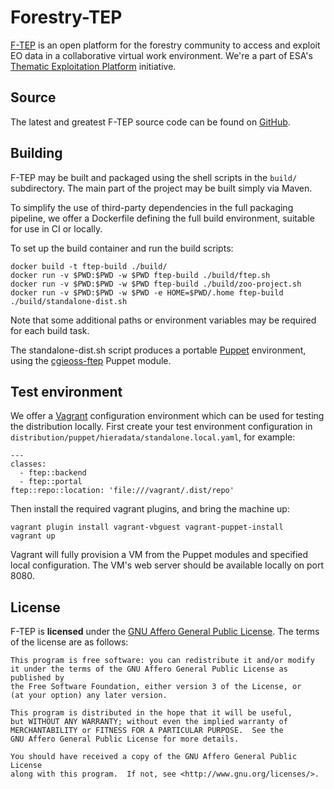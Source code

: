 # Forestry-TEP

[F-TEP][F-TEP] is an open platform for the forestry community to access and
exploit EO data in a collaborative virtual work environment. We're a part of
ESA's [Thematic Exploitation Platform][TEP] initiative.

## Source

The latest and greatest F-TEP source code can be found on [GitHub][GitHub].

## Building

F-TEP may be built and packaged using the shell scripts in the `build/`
subdirectory. The main part of the project may be built simply via Maven.

To simplify the use of third-party dependencies in the full packaging pipeline,
we offer a Dockerfile defining the full build environment, suitable for use in
CI or locally.

To set up the build container and run the build scripts:

    docker build -t ftep-build ./build/
    docker run -v $PWD:$PWD -w $PWD ftep-build ./build/ftep.sh
    docker run -v $PWD:$PWD -w $PWD ftep-build ./build/zoo-project.sh
    docker run -v $PWD:$PWD -w $PWD -e HOME=$PWD/.home ftep-build ./build/standalone-dist.sh

Note that some additional paths or environment variables may be required for
each build task.

The standalone-dist.sh script produces a portable [Puppet][Puppet] environment,
using the [cgieoss-ftep][cgieoss-ftep] Puppet module.

## Test environment

We offer a [Vagrant][Vagrant] configuration environment which can
be used for testing the distribution locally. First create your test
environment configuration in `distribution/puppet/hieradata/standalone.local.yaml`,
for example:

    ---
    classes:
      - ftep::backend
      - ftep::portal
    ftep::repo::location: 'file:///vagrant/.dist/repo'

Then install the required vagrant plugins, and bring the machine up:

    vagrant plugin install vagrant-vbguest vagrant-puppet-install
    vagrant up

Vagrant will fully provision a VM from the Puppet modules and specified local
configuration. The VM's web server should be available locally on port 8080.

## License

F-TEP is **licensed** under the [GNU Affero General Public License][AGPL]. The
terms of the license are as follows:

    This program is free software: you can redistribute it and/or modify
    it under the terms of the GNU Affero General Public License as published by
    the Free Software Foundation, either version 3 of the License, or
    (at your option) any later version.

    This program is distributed in the hope that it will be useful,
    but WITHOUT ANY WARRANTY; without even the implied warranty of
    MERCHANTABILITY or FITNESS FOR A PARTICULAR PURPOSE.  See the
    GNU Affero General Public License for more details.

    You should have received a copy of the GNU Affero General Public License
    along with this program.  If not, see <http://www.gnu.org/licenses/>.

[F-TEP]: https://forestry-tep.eo.esa.int/
[TEP]: http://tep.eo.esa.int/
[Github]: https://github.com/cgi-eoss/f-tep
[Puppet]: https://puppet.com/
[cgieoss-ftep]: https://github.com/cgi-eoss/puppet-ftep
[Vagrant]: https://vagrantup.com/
[AGPL]: https://www.gnu.org/licenses/agpl.html
